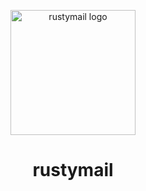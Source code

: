 <p align="center">
  <img src="https://raw.githubusercontent.com/royrustdev/rustymail/main/public/rustymail.svg" alt="rustymail logo" width=200px height=200px>
</p>
<h1 align="center">rustymail</h1>
